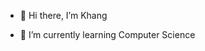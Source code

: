 - 👋 Hi there, I’m Khang
<!-- - 👀 I’m interested in  -->
- 🌱 I’m currently learning Computer Science
<!-- - 💞️ I’m looking to collaborate on ... -->
<!-- - 📫 How to reach me ... -->

<!---
dhkhanq/dhkhanq is a ✨ special ✨ repository because its `README.md` (this file) appears on your GitHub profile.
You can click the Preview link to take a look at your changes.
--->
